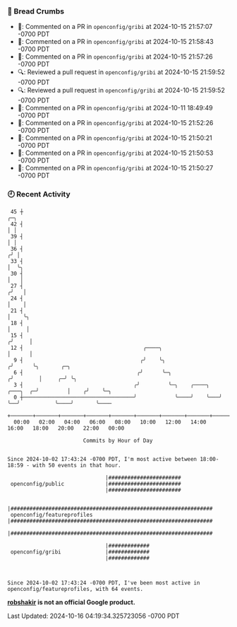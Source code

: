 ### 🍞 Bread Crumbs

 * 💬: Commented on a PR in  `openconfig/gribi` at 2024-10-15 21:57:07 -0700 PDT
 * 💬: Commented on a PR in  `openconfig/gribi` at 2024-10-15 21:58:43 -0700 PDT
 * 💬: Commented on a PR in  `openconfig/gribi` at 2024-10-15 21:57:26 -0700 PDT
 * 🔍: Reviewed a pull request in  `openconfig/gribi` at 2024-10-15 21:59:52 -0700 PDT
 * 🔍: Reviewed a pull request in  `openconfig/gribi` at 2024-10-15 21:59:52 -0700 PDT
 * 💬: Commented on a PR in  `openconfig/gribi` at 2024-10-11 18:49:49 -0700 PDT
 * 💬: Commented on a PR in  `openconfig/gribi` at 2024-10-15 21:52:26 -0700 PDT
 * 💬: Commented on a PR in  `openconfig/gribi` at 2024-10-15 21:50:21 -0700 PDT
 * 💬: Commented on a PR in  `openconfig/gribi` at 2024-10-15 21:50:53 -0700 PDT
 * 💬: Commented on a PR in  `openconfig/gribi` at 2024-10-15 21:50:27 -0700 PDT

### 🕘 Recent Activity
```
 45 ┼                                                                            ╭─╮
 42 ┤                                                                            │ │
 39 ┤                                                                            │ │
 36 ┤                                                                           ╭╯ │
 33 ┤                                                                           │  ╰╮
 30 ┤                                                                           │   │
 27 ┤                                                                          ╭╯   │
 24 ┤                                                                          │    │
 21 ┤                                                                          │    ╰╮
 18 ┤                                                                          │     │
 15 ┤                                                                         ╭╯     │
 12 ┤                                      ╭────╮                             │      │
  9 ┤                                     ╭╯    ╰╮                           ╭╯      ╰╮       ╭─╮
  6 ┤                                    ╭╯      ╰─╮                        ╭╯        │     ╭─╯ ╰╮
  3 ┤                                   ╭╯         ╰─╮    ╭────╮   ╭───╮  ╭─╯         │    ╭╯    ╰─╮
  0 ┼───────────────────────────────────╯            ╰────╯    ╰───╯   ╰──╯           ╰────╯       ╰────
    +───────+───────+───────+───────+───────+───────+───────+───────+───────+───────+───────+───────+────
  00:00   02:00   04:00   06:00   08:00   10:00   12:00   14:00   16:00   18:00   20:00   22:00   00:00   

						Commits by Hour of Day


Since 2024-10-02 17:43:24 -0700 PDT, I'm most active between 18:00-18:59 - with 50 events in that hour.

```



```
                               |#######################
 openconfig/public             |#######################
                               |#######################

                               |################################################################
 openconfig/featureprofiles    |################################################################
                               |################################################################

                               |#############
 openconfig/gribi              |#############
                               |#############



Since 2024-10-02 17:43:24 -0700 PDT, I've been most active in openconfig/featureprofiles, with 64 events.

```
**[robshakir](mailto:robjs@google.com) is not an official Google product.**  


Last Updated: 2024-10-16 04:19:34.325723056 -0700 PDT
